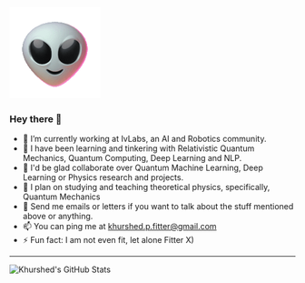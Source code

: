 <img src="https://github.com/GlazeDonuts/GlazeDonuts/blob/master/resources/alien.gif"/>

### Hey there 👋

- 🔭 I’m currently working at IvLabs, an AI and Robotics community.
- 🌱 I have been learning and tinkering with Relativistic Quantum Mechanics, Quantum Computing, Deep Learning and NLP.
- 👯 I'd be glad collaborate over Quantum Machine Learning, Deep Learning or Physics research and projects.
- 🤔 I plan on studying and teaching theoretical physics, specifically, Quantum Mechanics
- 💬 Send me emails or letters if you want to talk about the stuff mentioned above or anything.
- 📫 You can ping me at khurshed.p.fitter@gmail.com
- ⚡ Fun fact: I am not even fit, let alone Fitter X)

---
![Khurshed's GitHub Stats](https://github-readme-stats.vercel.app/api?username=GlazeDonuts&show_icons=true&theme=algolia&count_private=True&title_color=89cff0)
